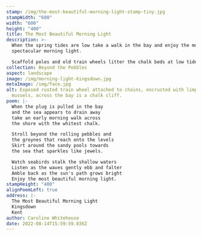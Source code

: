 ```yaml
---
stamp: /img/the-most-beautiful-morning-light-stamp-tiny.jpg
stampWidth: "600"
width: "600"
height: "400"
title: The Most Beautiful Morning Light
description: >-
  When the spring tides are low take a walk in the bay and enjoy the most
  spectacular morning light.

  Scaffold poles and old train wheels litter the chalk beds at low tides and have become home to various sea life. I have been told they are the remnants of old sea defences. 
collection: Beyond the Pebbles
aspect: landscape
image: /img/morning-light-kingsdown.jpg
metaImage: /img/face.jpg
alt: Exposed rusted train wheel attached to chains, encrusted with limpets and
  mussels, across the bay is a chalk cliff.
poem: |-
  When the plug is pulled in the bay 
  and the sea appears to drain away 
  take an early morning walk across 
  the shore with the whitest chalk.

  Stroll beyond the rolling pebbles and
  the groynes that reach onto the levels
  Skirt around the sandy pools towards
  the sea that sparkles like jewels.

  Watch seabirds stalk the shallow waters
  Listen as the waves gently ebb and falter
  Amble back as the sun's path grows bright
  Enjoy the most beautiful morning light.
stampHeight: "400"
alignPoemLeft: true
address: |-
  The Most Beautiful Morning Light
  Kingsdown
  Kent
author: Caroline Whitehouse
date: 2022-08-14T15:59:59.036Z
---
```

